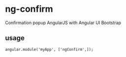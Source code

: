 # ng-confirm
Confirmation popup AngularJS with Angular UI Bootstrap

usage
-----

```
angular.module('myApp', ['ngConfirm',]);
```